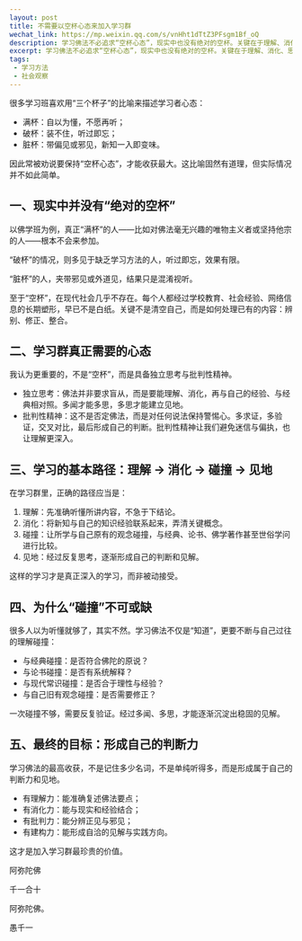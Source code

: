 ```yaml
---
layout: post
title: 不需要以空杯心态来加入学习群
wechat_link: https://mp.weixin.qq.com/s/vnHht1dTtZ3PFsgm1Bf_oQ
description: 学习佛法不必追求“空杯心态”，现实中也没有绝对的空杯。关键在于理解、消化、思考与碰撞，逐渐形成自己的判断力与正见，让知识沉淀为智慧。
excerpt: 学习佛法不必追求“空杯心态”，现实中也没有绝对的空杯。关键在于理解、消化、思考与碰撞，逐渐形成自己的判断力与正见，让知识沉淀为智慧。
tags:
 - 学习方法
 - 社会观察
---
```


很多学习班喜欢用“三个杯子”的比喻来描述学习者心态：

-   满杯：自以为懂，不愿再听；
-   破杯：装不住，听过即忘；
-   脏杯：带偏见或邪见，新知一入即变味。

因此常被劝说要保持“空杯心态”，才能收获最大。这比喻固然有道理，但实际情况并不如此简单。

## 一、现实中并没有“绝对的空杯”

以佛学班为例，真正“满杯”的人——比如对佛法毫无兴趣的唯物主义者或坚持他宗的人——根本不会来参加。

“破杯”的情况，则多见于缺乏学习方法的人，听过即忘，效果有限。

“脏杯”的人，夹带邪见或外道见，结果只是混淆视听。

至于“空杯”，在现代社会几乎不存在。每个人都经过学校教育、社会经验、网络信息的长期塑形，早已不是白纸。关键不是清空自己，而是如何处理已有的内容：辨别、修正、整合。

## 二、学习群真正需要的心态

我认为更重要的，不是“空杯”，而是具备独立思考与批判性精神。

-   独立思考：佛法并非要求盲从，而是要能理解、消化，再与自己的经验、与经典相对照。多闻才能多思，多思才能建立见地。
-   批判性精神：这不是否定佛法，而是对任何说法保持警惕心。多求证，多验证，交叉对比，最后形成自己的判断。批判性精神让我们避免迷信与偏执，也让理解更深入。
    

## 三、学习的基本路径：理解 → 消化 → 碰撞 → 见地

在学习群里，正确的路径应当是：

1.  理解：先准确听懂所讲内容，不急于下结论。
2.  消化：将新知与自己的知识经验联系起来，弄清关键概念。
3.  碰撞：让所学与自己原有的观念碰撞，与经典、论书、佛学著作甚至世俗学问进行比较。
4.  见地：经过反复思考，逐渐形成自己的判断和见解。

这样的学习才是真正深入的学习，而非被动接受。

## 四、为什么“碰撞”不可或缺

很多人以为听懂就够了，其实不然。学习佛法不仅是“知道”，更要不断与自己过往的理解碰撞：

-   与经典碰撞：是否符合佛陀的原说？
-   与论书碰撞：是否有系统解释？
-   与现代常识碰撞：是否合于理性与经验？
-   与自己旧有观念碰撞：是否需要修正？
    

一次碰撞不够，需要反复验证。经过多闻、多思，才能逐渐沉淀出稳固的见解。

## 五、最终的目标：形成自己的判断力

学习佛法的最高收获，不是记住多少名词，不是单纯听得多，而是形成属于自己的判断力和见地。

-   有理解力：能准确复述佛法要点；
-   有消化力：能与现实和经验结合；
-   有批判力：能分辨正见与邪见；
-   有建构力：能形成自洽的见解与实践方向。
    

这才是加入学习群最珍贵的价值。

阿弥陀佛

千一合十

阿弥陀佛。

愚千一

